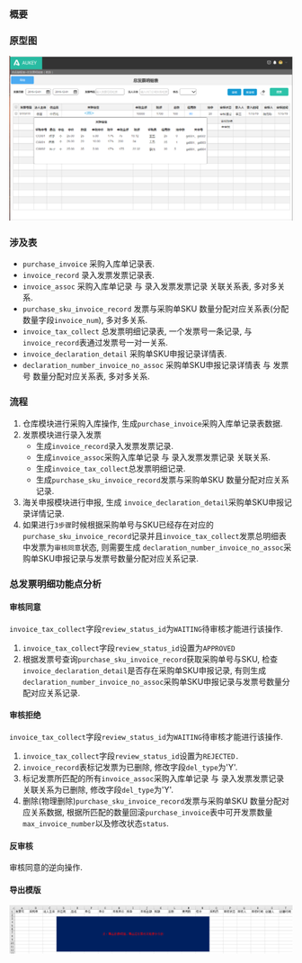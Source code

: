 ### 概要

### 原型图
![原型图](modules/aukey-supply-chain-invoice/imgs/原型图_20170526191153.png)

### 涉及表

*   `purchase_invoice` 采购入库单记录表.
*   `invoice_record` 录入发票发票记录表.
*   `invoice_assoc` 采购入库单记录 与 录入发票发票记录 关联关系表, 多对多关系.
*   `purchase_sku_invoice_record` 发票与采购单SKU 数量分配对应关系表(分配数量字段`invoice_num`), 多对多关系.
*   `invoice_tax_collect` 总发票明细记录表, 一个发票号一条记录, 与`invoice_record`表通过发票号一对一关系.
*   `invoice_declaration_detail` 采购单SKU申报记录详情表.
*   `declaration_number_invoice_no_assoc` 采购单SKU申报记录详情表 与 发票号 数量分配对应关系表, 多对多关系.

### 流程

1.  仓库模块进行采购入库操作, 生成`purchase_invoice`采购入库单记录表数据.
2.  发票模块进行录入发票
    -   生成`invoice_record`录入发票发票记录.
    -   生成`invoice_assoc`采购入库单记录 与 录入发票发票记录 关联关系.
    -   生成`invoice_tax_collect`总发票明细记录.
    -   生成`purchase_sku_invoice_record`发票与采购单SKU 数量分配对应关系记录.
3.  海关申报模块进行申报, 生成 `invoice_declaration_detail`采购单SKU申报记录详情记录.
4.  如果进行`3步骤`时候根据采购单号与SKU已经存在对应的`purchase_sku_invoice_record`记录并且`invoice_tax_collect`发票总明细表中发票为`审核同意`状态, 则需要生成 `declaration_number_invoice_no_assoc`采购单SKU申报记录与发票号数量分配对应关系记录.



### 总发票明细功能点分析

#### 审核同意
`invoice_tax_collect`字段`review_status_id`为`WAITING`待审核才能进行该操作.

1.  `invoice_tax_collect`字段`review_status_id`设置为`APPROVED`
2.  根据发票号查询`purchase_sku_invoice_record`获取采购单号与SKU, 检查`invoice_declaration_detail`是否存在采购单SKU申报记录, 有则生成 `declaration_number_invoice_no_assoc`采购单SKU申报记录与发票号数量分配对应关系记录.

#### 审核拒绝
`invoice_tax_collect`字段`review_status_id`为`WAITING`待审核才能进行该操作.

1. `invoice_tax_collect`字段`review_status_id`设置为`REJECTED.`
2. `invoice_record`表标记发票为已删除, 修改字段`del_type`为'Y'.
3. 标记发票所匹配的所有`invoice_assoc`采购入库单记录 与 录入发票发票记录 关联关系为已删除, 修改字段`del_type`为'Y'.
4. 删除(物理删除)`purchase_sku_invoice_record`发票与采购单SKU 数量分配对应关系数据, 根据所匹配的数量回滚`purchase_invoice`表中可开发票数量`max_invoice_number`以及修改状态`status`.

#### 反审核

审核同意的逆向操作.

#### 导出模版
![导出模版](modules/aukey-supply-chain-invoice/imgs/原型图-导出Excel_20170526191153.png)
